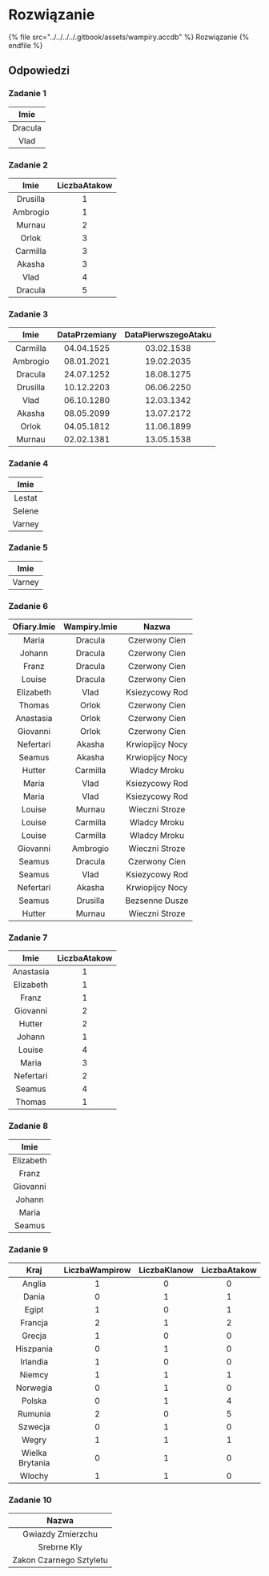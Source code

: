 # Rozwiązanie

{% file src="../../../../.gitbook/assets/wampiry.accdb" %}
Rozwiązanie
{% endfile %}

## Odpowiedzi

### Zadanie 1

| **Imie** |
|:--------:|
| Dracula   |
| Vlad   |

### Zadanie 2

| **Imie** | **LiczbaAtakow** |
|:--------:|:----------------:|
| Drusilla | 1                |
| Ambrogio | 1                |
| Murnau   | 2                |
| Orlok    | 3                |
| Carmilla | 3                |
| Akasha   | 3                |
| Vlad     | 4                |
| Dracula  | 5                |

### Zadanie 3

| **Imie** | **DataPrzemiany** | **DataPierwszegoAtaku** |
|:--------:|:-----------------:|:-----------------------:|
| Carmilla | 04.04.1525        | 03.02.1538              |
| Ambrogio | 08.01.2021        | 19.02.2035              |
| Dracula  | 24.07.1252        | 18.08.1275              |
| Drusilla | 10.12.2203        | 06.06.2250              |
| Vlad     | 06.10.1280        | 12.03.1342              |
| Akasha   | 08.05.2099        | 13.07.2172              |
| Orlok    | 04.05.1812        | 11.06.1899              |
| Murnau   | 02.02.1381        | 13.05.1538              |

### Zadanie 4

| **Imie** |
|:--------:|
| Lestat   |
| Selene   |
| Varney   |

### Zadanie 5

| **Imie** |
|:--------:|
| Varney   |

### Zadanie 6

| **Ofiary.Imie** | **Wampiry.Imie** |    **Nazwa**    |
|:---------------:|:----------------:|:---------------:|
| Maria           | Dracula          | Czerwony Cien   |
| Johann          | Dracula          | Czerwony Cien   |
| Franz           | Dracula          | Czerwony Cien   |
| Louise          | Dracula          | Czerwony Cien   |
| Elizabeth       | Vlad             | Ksiezycowy Rod  |
| Thomas          | Orlok            | Czerwony Cien   |
| Anastasia       | Orlok            | Czerwony Cien   |
| Giovanni        | Orlok            | Czerwony Cien   |
| Nefertari       | Akasha           | Krwiopijcy Nocy |
| Seamus          | Akasha           | Krwiopijcy Nocy |
| Hutter          | Carmilla         | Wladcy Mroku    |
| Maria           | Vlad             | Ksiezycowy Rod  |
| Maria           | Vlad             | Ksiezycowy Rod  |
| Louise          | Murnau           | Wieczni Stroze  |
| Louise          | Carmilla         | Wladcy Mroku    |
| Louise          | Carmilla         | Wladcy Mroku    |
| Giovanni        | Ambrogio         | Wieczni Stroze  |
| Seamus          | Dracula          | Czerwony Cien   |
| Seamus          | Vlad             | Ksiezycowy Rod  |
| Nefertari       | Akasha           | Krwiopijcy Nocy |
| Seamus          | Drusilla         | Bezsenne Dusze  |
| Hutter          | Murnau           | Wieczni Stroze  |

### Zadanie 7

|  **Imie** | **LiczbaAtakow** |
|:---------:|:----------------:|
| Anastasia | 1                |
| Elizabeth | 1                |
| Franz     | 1                |
| Giovanni  | 2                |
| Hutter    | 2                |
| Johann    | 1                |
| Louise    | 4                |
| Maria     | 3                |
| Nefertari | 2                |
| Seamus    | 4                |
| Thomas    | 1                |

### Zadanie 8

|  **Imie** |
|:---------:|
| Elizabeth |
| Franz     |
| Giovanni  |
| Johann    |
| Maria     |
| Seamus    |

### Zadanie 9

|     **Kraj**    | **LiczbaWampirow** | **LiczbaKlanow** | **LiczbaAtakow** |
|:---------------:|:------------------:|:----------------:|:----------------:|
| Anglia          | 1                  | 0                | 0                |
| Dania           | 0                  | 1                | 1                |
| Egipt           | 1                  | 0                | 1                |
| Francja         | 2                  | 1                | 2                |
| Grecja          | 1                  | 0                | 0                |
| Hiszpania       | 0                  | 1                | 0                |
| Irlandia        | 1                  | 0                | 0                |
| Niemcy          | 1                  | 1                | 1                |
| Norwegia        | 0                  | 1                | 0                |
| Polska          | 0                  | 1                | 4                |
| Rumunia         | 2                  | 0                | 5                |
| Szwecja         | 0                  | 1                | 0                |
| Wegry           | 1                  | 1                | 1                |
| Wielka Brytania | 0                  | 1                | 0                |
| Wlochy          | 1                  | 1                | 0                |

### Zadanie 10

|        **Nazwa**        |
|:-----------------------:|
| Gwiazdy Zmierzchu       |
| Srebrne Kly             |
| Zakon Czarnego Sztyletu |
